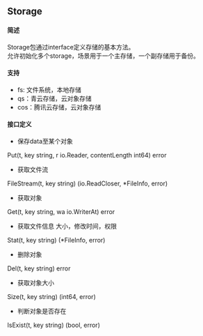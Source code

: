 ## Storage

#### 简述

Storage包通过interface定义存储的基本方法。\
允许初始化多个storage，场景用于一个主存储，一个副存储用于备份。

#### 支持
- fs: 文件系统，本地存储
- qs：青云存储，云对象存储
- cos：腾讯云存储，云对象存储

#### 接口定义

- 保存data至某个对象

Put(t, key string, r io.Reader, contentLength int64) error

- 获取文件流

FileStream(t, key string) (io.ReadCloser, *FileInfo, error)

- 获取对象

Get(t, key string, wa io.WriterAt) error

- 获取文件信息  大小，修改时间，权限

Stat(t, key string) (*FileInfo, error)

- 删除对象
	
Del(t, key string) error

- 获取对象大小

Size(t, key string) (int64, error)

- 判断对象是否存在
	
IsExist(t, key string) (bool, error)
